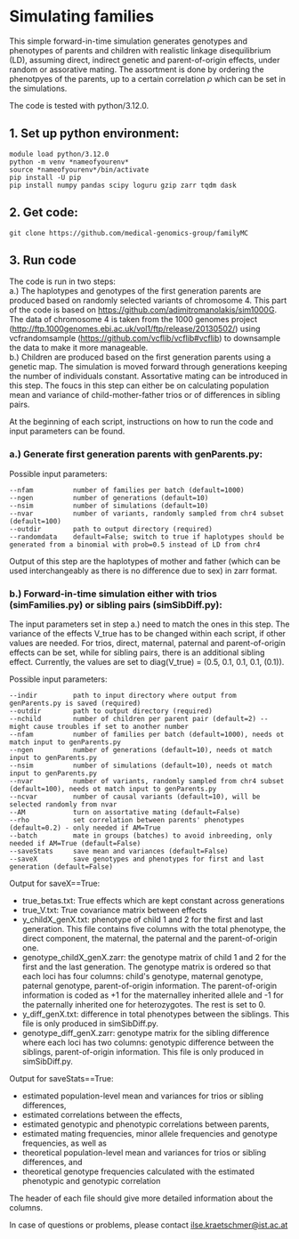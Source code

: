 # Simulating families

This simple forward-in-time simulation generates genotypes and phenotypes of parents and children with realistic linkage disequilibrium (LD), assuming direct, indirect genetic and parent-of-origin effects, under random or assorative mating. The assortment is done by ordering the phenotpyes of the parents, up to a certain correlation $\rho$ which can be set in the simulations.

The code is tested with python/3.12.0.

## 1. Set up python environment:
```
module load python/3.12.0
python -m venv *nameofyourenv*
source *nameofyourenv*/bin/activate
pip install -U pip
pip install numpy pandas scipy loguru gzip zarr tqdm dask
```

## 2. Get code:
```
git clone https://github.com/medical-genomics-group/familyMC
```

## 3. Run code
The code is run in two steps: <br/>
a.) The haplotypes and genotypes of the first generation parents are produced based on randomly selected variants of chromosome 4. This part of the code is based on https://github.com/adimitromanolakis/sim1000G. The data of chromosome 4 is taken from the 1000 genomes project (http://ftp.1000genomes.ebi.ac.uk/vol1/ftp/release/20130502/) using vcfrandomsample (https://github.com/vcflib/vcflib#vcflib) to downsample the data to make it more manageable. <br/>
b.) Children are produced based on the first generation parents using a genetic map. The simulation is moved forward through generations keeping the number of individuals constant. Assortative mating can be introduced in this step. The foucs in this step can either be on calculating population mean and variance of child-mother-father trios or of differences in sibling pairs.

At the beginning of each script, instructions on how to run the code and input parameters can be found.

### a.) Generate first generation parents with genParents.py:

Possible input parameters:
```
--nfam          number of families per batch (default=1000)
--ngen          number of generations (default=10)
--nsim          number of simulations (default=10)
--nvar          number of variants, randomly sampled from chr4 subset (default=100)
--outdir        path to output directory (required)
--randomdata    default=False; switch to true if haplotypes should be generated from a binomial with prob=0.5 instead of LD from chr4
```

Output of this step are the haplotypes of mother and father (which can be used interchangeably as there is no difference due to sex) in zarr format.

### b.) Forward-in-time simulation either with trios (simFamilies.py) or sibling pairs (simSibDiff.py):
The input parameters set in step a.) need to match the ones in this step.
The variance of the effects V_true has to be changed within each script, if other values are needed. For trios, direct, maternal, paternal and parent-of-origin effects can be set, while for sibling pairs, there is an additional sibling effect. Currently, the values are set to diag(V_true) = (0.5, 0.1, 0.1, 0.1, (0.1)).

Possible input parameters:
```
--indir         path to input directory where output from genParents.py is saved (required)
--outdir        path to output directory (required)
--nchild        number of children per parent pair (default=2) -- might cause troubles if set to another number
--nfam          number of families per batch (default=1000), needs ot match input to genParents.py
--ngen          number of generations (default=10), needs ot match input to genParents.py
--nsim          number of simulations (default=10), needs ot match input to genParents.py
--nvar          number of variants, randomly sampled from chr4 subset (default=100), needs ot match input to genParents.py
--ncvar         number of causal variants (default=10), will be selected randomly from nvar
--AM            turn on assortative mating (default=False)
--rho           set correlation between parents' phenotypes (default=0.2) - only needed if AM=True
--batch         mate in groups (batches) to avoid inbreeding, only needed if AM=True (default=False)
--saveStats     save mean and variances (default=False)
--saveX         save genotypes and phenotypes for first and last generation (default=False)
```

Output for saveX==True:

- true_betas.txt: True effects which are kept constant across generations
- true_V.txt: True covariance matrix between effects
- y_childX_genX.txt: phenotype of child 1 and 2 for the first and last generation. This file contains five columns with the total phenotype, the direct component, the maternal, the paternal and the parent-of-origin one.
- genotype_childX_genX.zarr: the genotype matrix of child 1 and 2 for the first and the last generation. The genotype matrix is ordered so that each loci has four columns: child's genotype, maternal genotype, paternal genotype, parent-of-origin information. The parent-of-origin information is coded as +1 for the maternalley inherited allele and -1 for the paternally inherited one for heterozygotes. The rest is set to 0.
- y_diff_genX.txt: difference in total phenotypes between the siblings. This file is only produced in simSibDiff.py. 
- genotype_diff_genX.zarr: genotype matrix for the sibling difference where each loci has two columns: genotypic difference between the siblings, parent-of-origin information. This file is only produced in simSibDiff.py.

Output for saveStats==True:

- estimated population-level mean and variances for trios or sibling differences,
- estimated correlations between the effects,
- estimated genotypic and phenotypic correlations between parents,
- estimated mating frequencies, minor allele frequencies and genotype frequencies, as well as
- theoretical population-level mean and variances for trios or sibling differences, and
- theoretical genotype frequencies calculated with the estimated phenotypic and genotypic correlation

The header of each file should give more detailed information about the columns.


In case of questions or problems, please contact ilse.kraetschmer@ist.ac.at
